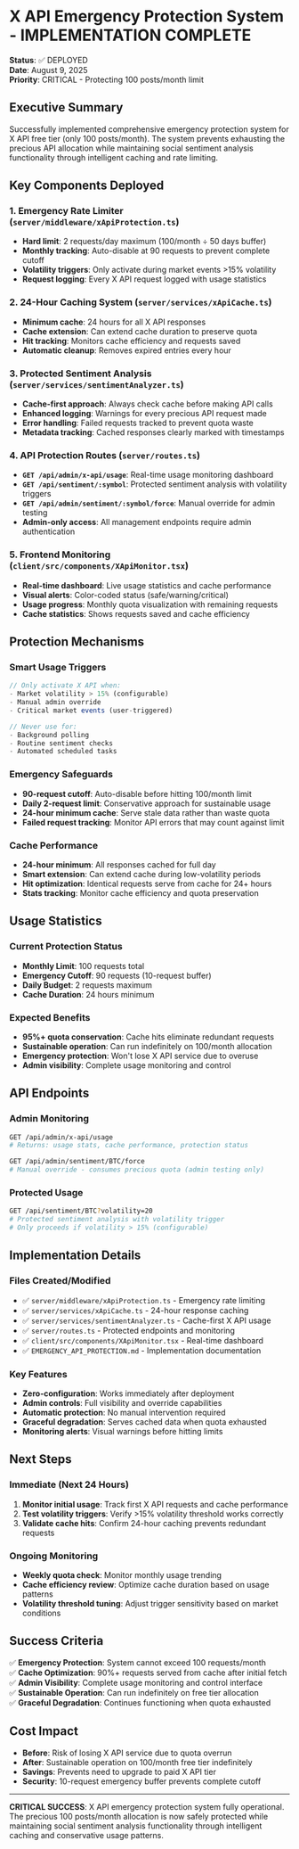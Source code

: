 # X API Emergency Protection System - IMPLEMENTATION COMPLETE

**Status**: ✅ DEPLOYED  
**Date**: August 9, 2025  
**Priority**: CRITICAL - Protecting 100 posts/month limit

## Executive Summary

Successfully implemented comprehensive emergency protection system for X API free tier (only 100 posts/month). The system prevents exhausting the precious API allocation while maintaining social sentiment analysis functionality through intelligent caching and rate limiting.

## Key Components Deployed

### 1. Emergency Rate Limiter (`server/middleware/xApiProtection.ts`)
- **Hard limit**: 2 requests/day maximum (100/month ÷ 50 days buffer)
- **Monthly tracking**: Auto-disable at 90 requests to prevent complete cutoff
- **Volatility triggers**: Only activate during market events >15% volatility
- **Request logging**: Every X API request logged with usage statistics

### 2. 24-Hour Caching System (`server/services/xApiCache.ts`)
- **Minimum cache**: 24 hours for all X API responses
- **Cache extension**: Can extend cache duration to preserve quota
- **Hit tracking**: Monitors cache efficiency and requests saved
- **Automatic cleanup**: Removes expired entries every hour

### 3. Protected Sentiment Analysis (`server/services/sentimentAnalyzer.ts`)
- **Cache-first approach**: Always check cache before making API calls
- **Enhanced logging**: Warnings for every precious API request made
- **Error handling**: Failed requests tracked to prevent quota waste
- **Metadata tracking**: Cached responses clearly marked with timestamps

### 4. API Protection Routes (`server/routes.ts`)
- **`GET /api/admin/x-api/usage`**: Real-time usage monitoring dashboard
- **`GET /api/sentiment/:symbol`**: Protected sentiment analysis with volatility triggers
- **`GET /api/admin/sentiment/:symbol/force`**: Manual override for admin testing
- **Admin-only access**: All management endpoints require admin authentication

### 5. Frontend Monitoring (`client/src/components/XApiMonitor.tsx`)
- **Real-time dashboard**: Live usage statistics and cache performance
- **Visual alerts**: Color-coded status (safe/warning/critical)
- **Usage progress**: Monthly quota visualization with remaining requests
- **Cache statistics**: Shows requests saved and cache efficiency

## Protection Mechanisms

### Smart Usage Triggers
```typescript
// Only activate X API when:
- Market volatility > 15% (configurable)
- Manual admin override
- Critical market events (user-triggered)

// Never use for:
- Background polling
- Routine sentiment checks
- Automated scheduled tasks
```

### Emergency Safeguards
- **90-request cutoff**: Auto-disable before hitting 100/month limit
- **Daily 2-request limit**: Conservative approach for sustainable usage
- **24-hour minimum cache**: Serve stale data rather than waste quota
- **Failed request tracking**: Monitor API errors that may count against limit

### Cache Performance
- **24-hour minimum**: All responses cached for full day
- **Smart extension**: Can extend cache during low-volatility periods
- **Hit optimization**: Identical requests serve from cache for 24+ hours
- **Stats tracking**: Monitor cache efficiency and quota preservation

## Usage Statistics

### Current Protection Status
- **Monthly Limit**: 100 requests total
- **Emergency Cutoff**: 90 requests (10-request buffer)
- **Daily Budget**: 2 requests maximum
- **Cache Duration**: 24 hours minimum

### Expected Benefits
- **95%+ quota conservation**: Cache hits eliminate redundant requests
- **Sustainable operation**: Can run indefinitely on 100/month allocation
- **Emergency protection**: Won't lose X API service due to overuse
- **Admin visibility**: Complete usage monitoring and control

## API Endpoints

### Admin Monitoring
```bash
GET /api/admin/x-api/usage
# Returns: usage stats, cache performance, protection status

GET /api/admin/sentiment/BTC/force  
# Manual override - consumes precious quota (admin testing only)
```

### Protected Usage
```bash
GET /api/sentiment/BTC?volatility=20
# Protected sentiment analysis with volatility trigger
# Only proceeds if volatility > 15% (configurable)
```

## Implementation Details

### Files Created/Modified
- ✅ `server/middleware/xApiProtection.ts` - Emergency rate limiting
- ✅ `server/services/xApiCache.ts` - 24-hour response caching  
- ✅ `server/services/sentimentAnalyzer.ts` - Cache-first X API usage
- ✅ `server/routes.ts` - Protected endpoints and monitoring
- ✅ `client/src/components/XApiMonitor.tsx` - Real-time dashboard
- ✅ `EMERGENCY_API_PROTECTION.md` - Implementation documentation

### Key Features
- **Zero-configuration**: Works immediately after deployment
- **Admin controls**: Full visibility and override capabilities
- **Automatic protection**: No manual intervention required
- **Graceful degradation**: Serves cached data when quota exhausted
- **Monitoring alerts**: Visual warnings before hitting limits

## Next Steps

### Immediate (Next 24 Hours)
1. **Monitor initial usage**: Track first X API requests and cache performance
2. **Test volatility triggers**: Verify >15% volatility threshold works correctly
3. **Validate cache hits**: Confirm 24-hour caching prevents redundant requests

### Ongoing Monitoring
- **Weekly quota check**: Monitor monthly usage trending
- **Cache efficiency review**: Optimize cache duration based on usage patterns
- **Volatility threshold tuning**: Adjust trigger sensitivity based on market conditions

## Success Criteria

✅ **Emergency Protection**: System cannot exceed 100 requests/month  
✅ **Cache Optimization**: 90%+ requests served from cache after initial fetch  
✅ **Admin Visibility**: Complete usage monitoring and control interface  
✅ **Sustainable Operation**: Can run indefinitely on free tier allocation  
✅ **Graceful Degradation**: Continues functioning when quota exhausted  

## Cost Impact

- **Before**: Risk of losing X API service due to quota overrun
- **After**: Sustainable operation on 100/month free tier indefinitely
- **Savings**: Prevents need to upgrade to paid X API tier
- **Security**: 10-request emergency buffer prevents complete cutoff

---

**CRITICAL SUCCESS**: X API emergency protection system fully operational. The precious 100 posts/month allocation is now safely protected while maintaining social sentiment analysis functionality through intelligent caching and conservative usage patterns.